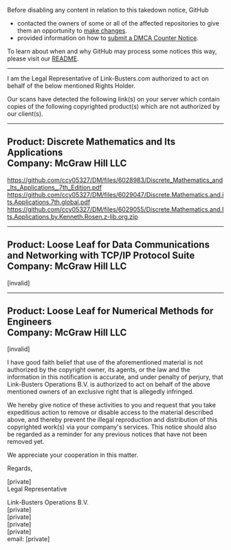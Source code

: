 Before disabling any content in relation to this takedown notice, GitHub
- contacted the owners of some or all of the affected repositories to give them an opportunity to [make changes](https://docs.github.com/en/github/site-policy/dmca-takedown-policy#a-how-does-this-actually-work).
- provided information on how to [submit a DMCA Counter Notice](https://docs.github.com/en/articles/guide-to-submitting-a-dmca-counter-notice).

To learn about when and why GitHub may process some notices this way, please visit our [README](https://github.com/github/dmca/blob/master/README.md#anatomy-of-a-takedown-notice).

---

I am the Legal Representative of Link-Busters.com authorized to act on behalf of the below mentioned Rights Holder.

Our scans have detected the following link(s) on your server which contain copies of the following copyrighted product(s) which are not authorized by our client(s).


-----------------------------------------------  
Product: Discrete Mathematics and Its Applications  
Company: McGraw Hill LLC  
-----------------------------------------------
https://github.com/ccy05327/DM/files/6028983/Discrete_Mathematics_and_Its_Applications_.7th_Edition.pdf  
https://github.com/ccy05327/DM/files/6029047/Discrete.Mathematics.and.its.Applications.7th.global.pdf  
https://github.com/ccy05327/DM/files/6029055/Discrete.Mathematics.and.Its.Applications.by.Kenneth.Rosen.z-lib.org.zip

-----------------------------------------------  
Product: Loose Leaf for Data Communications and Networking with TCP/IP Protocol Suite  
Company: McGraw Hill LLC  
-----------------------------------------------  
[invalid]

-----------------------------------------------  
Product: Loose Leaf for Numerical Methods for Engineers  
Company: McGraw Hill LLC  
-----------------------------------------------  
[invalid]


I have good faith belief that use of the aforementioned material is not authorized by the copyright owner, its agents, or the law and the information in this notification is accurate, and under penalty of perjury, that Link-Busters Operations B.V. is authorized to act on behalf of the above mentioned owners of an exclusive right that is allegedly infringed.

We hereby give notice of these activities to you and request that you take expeditious action to remove or disable access to the material described above, and thereby prevent the illegal reproduction and distribution of this copyrighted work(s) via your company's services. This notice should also be regarded as a reminder for any previous notices that have not been removed yet.

We appreciate your cooperation in this matter.

Regards,

[private]  
Legal Representative

Link-Busters Operations B.V.  
[private]  
[private]  
[private]  
[private]  
email: [private]  

